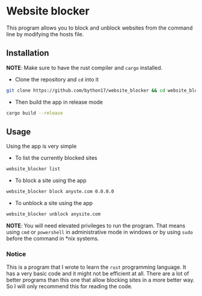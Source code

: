 # Website blocker

This program allows you to block and unblock websites from the command line by modifying the hosts file.
<br>
## Installation
**NOTE**: Make sure to have the rust compiler and `cargo` installed.

- Clone the repository and `cd` into it
```bash
git clone https://github.com/bython17/website_blocker && cd website_blocker
```
- Then build the app in release mode
```bash
cargo build --release
```

## Usage
Using the app is very simple
- To list the currently blocked sites
```bash
website_blocker list
```
- To block a site using the app
```bash
website_blocker block anyste.com 0.0.0.0
```
- To unblock a site using the app
```bash
website_blocker unblock anysite.com
```
**NOTE**: You will need elevated privileges to run the program. That means using `cmd` or `powershell` in administrative mode in windows
or by using `sudo` before the command in *nix systems.

### Notice
This is a program that I wrote to learn the `rust` programming language. It has a very basic code and it might not be efficient at all. There are
a lot of better programs than this one that allow blocking sites in a more better way. So I will only recommend this for reading the code.
